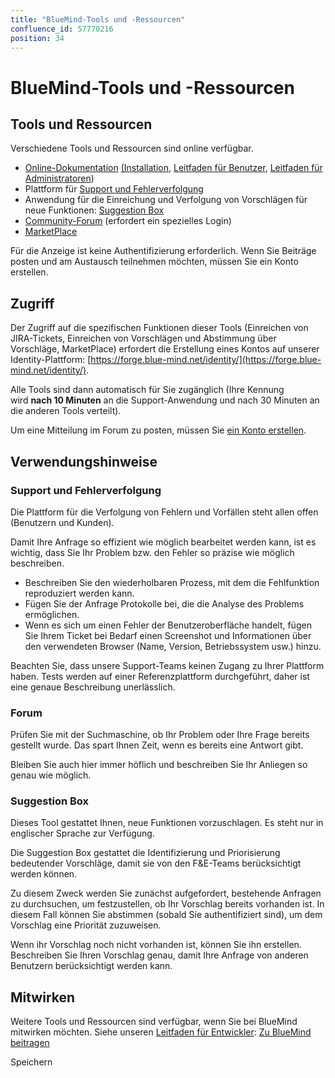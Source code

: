 ```yaml
---
title: "BlueMind-Tools und -Ressourcen"
confluence_id: 57770216
position: 34
---
```

# BlueMind-Tools und -Ressourcen


## Tools und Ressourcen

Verschiedene Tools und Ressourcen sind online verfügbar.

- [Online-Dokumentation](http://doc.blue-mind.net/) [(Installation](https://forge.blue-mind.net/confluence/display/LATEST/Guide+d%27installation), [Leitfaden für Benutzer](https://forge.blue-mind.net/confluence/display/LATEST/Guide+de+l%27utilisateur), [Leitfaden für Administratoren](https://forge.blue-mind.net/confluence/display/LATEST/Guide+de+l%27administrateur))
- Plattform für [Support und Fehlerverfolgung](https://forge.blue-mind.net/jira/)
- Anwendung für die Einreichung und Verfolgung von Vorschlägen für neue Funktionen: [Suggestion Box](https://community.blue-mind.net/suggestions/)
- [Community-Forum](http://forum.blue-mind.net/) (erfordert ein spezielles Login)
- [MarketPlace](https://marketplace.blue-mind.net/)


Für die Anzeige ist keine Authentifizierung erforderlich. Wenn Sie Beiträge posten und am Austausch teilnehmen möchten, müssen Sie ein Konto erstellen.


## Zugriff

Der Zugriff auf die spezifischen Funktionen dieser Tools (Einreichen von JIRA-Tickets, Einreichen von Vorschlägen und Abstimmung über Vorschläge, MarketPlace) erfordert die Erstellung eines Kontos auf unserer Identity-Plattform: [https://forge.blue-mind.net/identity/](https://forge.blue-mind.net/identity/).

Alle Tools sind dann automatisch für Sie zugänglich (Ihre Kennung wird **nach 10 Minuten** an die Support-Anwendung und nach 30 Minuten an die anderen Tools verteilt).

Um eine Mitteilung im Forum zu posten, müssen Sie [ein Konto erstellen](http://forum.blue-mind.net/register.php).

## Verwendungshinweise

### Support und Fehlerverfolgung

Die Plattform für die Verfolgung von Fehlern und Vorfällen steht allen offen (Benutzern und Kunden).

Damit Ihre Anfrage so effizient wie möglich bearbeitet werden kann, ist es wichtig, dass Sie Ihr Problem bzw. den Fehler so präzise wie möglich beschreiben.

- Beschreiben Sie den wiederholbaren Prozess, mit dem die Fehlfunktion reproduziert werden kann.
- Fügen Sie der Anfrage Protokolle bei, die die Analyse des Problems ermöglichen.
- Wenn es sich um einen Fehler der Benutzeroberfläche handelt, fügen Sie Ihrem Ticket bei Bedarf einen Screenshot und Informationen über den verwendeten Browser (Name, Version, Betriebssystem usw.) hinzu.


Beachten Sie, dass unsere Support-Teams keinen Zugang zu Ihrer Plattform haben. Tests werden auf einer Referenzplattform durchgeführt, daher ist eine genaue Beschreibung unerlässlich.

### Forum

Prüfen Sie mit der Suchmaschine, ob Ihr Problem oder Ihre Frage bereits gestellt wurde. Das spart Ihnen Zeit, wenn es bereits eine Antwort gibt.

Bleiben Sie auch hier immer höflich und beschreiben Sie Ihr Anliegen so genau wie möglich.

### Suggestion Box

Dieses Tool gestattet Ihnen, neue Funktionen vorzuschlagen. Es steht nur in englischer Sprache zur Verfügung.

Die Suggestion Box gestattet die Identifizierung und Priorisierung bedeutender Vorschläge, damit sie von den F&E-Teams berücksichtigt werden können.

Zu diesem Zweck werden Sie zunächst aufgefordert, bestehende Anfragen zu durchsuchen, um festzustellen, ob Ihr Vorschlag bereits vorhanden ist. In diesem Fall können Sie abstimmen (sobald Sie authentifiziert sind), um dem Vorschlag eine Priorität zuzuweisen.

Wenn ihr Vorschlag noch nicht vorhanden ist, können Sie ihn erstellen. Beschreiben Sie Ihren Vorschlag genau, damit Ihre Anfrage von anderen Benutzern berücksichtigt werden kann.

## Mitwirken

Weitere Tools und Ressourcen sind verfügbar, wenn Sie bei BlueMind mitwirken möchten. Siehe unseren [Leitfaden für Entwickler](/Guide_du_développeur/): [Zu BlueMind beitragen](/Guide_du_développeur/Contribuer_à_BlueMind/)


Speichern

